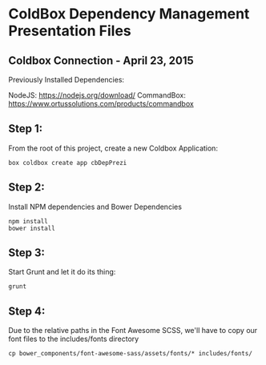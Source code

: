 ColdBox Dependency Management Presentation Files
================================================
Coldbox Connection - April 23, 2015
-----------------------------------

Previously Installed Dependencies:

NodeJS: https://nodejs.org/download/
CommandBox:  https://www.ortussolutions.com/products/commandbox


Step 1:
------

From the root of this project, create a new Coldbox Application:

```
box coldbox create app cbDepPrezi
```

Step 2:
------
Install NPM dependencies and Bower Dependencies

```
npm install
bower install
```

Step 3:
-------
Start Grunt and let it do its thing:

```
grunt
```

Step 4:
-------
Due to the relative paths in the Font Awesome SCSS, we'll have to copy our font files to the includes/fonts directory

```
cp bower_components/font-awesome-sass/assets/fonts/* includes/fonts/
```
